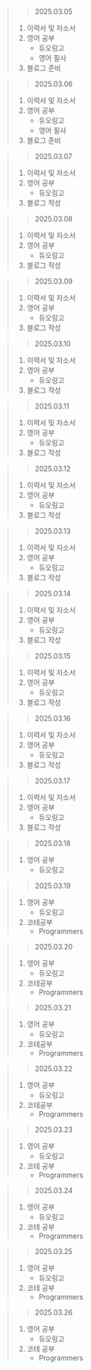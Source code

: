 > > 2025.03.05
> 1. 이력서 및 자소서
> 2. 영어 공부
>    - 듀오링고
>    - 영어 필사
> 3. 블로그 준비

> > 2025.03.06
> 1. 이력서 및 자소서
> 2. 영어 공부
>    - 듀오링고
>    - 영어 필사
> 3. 블로그 준비

> > 2025.03.07
> 1. 이력서 및 자소서
> 2. 영어 공부
>    - 듀오링고
> 3. 블로그 작성

> > 2025.03.08
> 1. 이력서 및 자소서
> 2. 영어 공부
>    - 듀오링고
> 3. 블로그 작성

> > 2025.03.09
> 1. 이력서 및 자소서
> 2. 영어 공부
>    - 듀오링고
> 3. 블로그 작성

> > 2025.03.10
> 1. 이력서 및 자소서
> 2. 영어 공부
>    - 듀오링고
> 3. 블로그 작성

> > 2025.03.11
> 1. 이력서 및 자소서
> 2. 영어 공부
>    - 듀오링고
> 3. 블로그 작성

> > 2025.03.12
> 1. 이력서 및 자소서
> 2. 영어 공부
>    - 듀오링고
> 3. 블로그 작성

> > 2025.03.13
> 1. 이력서 및 자소서
> 2. 영어 공부
>    - 듀오링고
> 3. 블로그 작성

> > 2025.03.14
> 1. 이력서 및 자소서
> 2. 영어 공부
>    - 듀오링고
> 3. 블로그 작성

> > 2025.03.15
> 1. 이력서 및 자소서
> 2. 영어 공부
>    - 듀오링고
> 3. 블로그 작성

> > 2025.03.16
> 1. 이력서 및 자소서
> 2. 영어 공부
>    - 듀오링고
> 3. 블로그 작성

> > 2025.03.17
> 1. 이력서 및 자소서
> 2. 영어 공부
>    - 듀오링고
> 3. 블로그 작성

> > 2025.03.18
> 1. 영어 공부
>    - 듀오링고

> > 2025.03.19
> 1. 영어 공부
>    - 듀오링고
> 2. 코테공부
>    - Programmers

> > 2025.03.20
> 1. 영어 공부
>    - 듀오링고
> 2. 코테공부
>    - Programmers

> > 2025.03.21
> 1. 영어 공부
>    - 듀오링고
> 2. 코테공부
>    - Programmers

> > 2025.03.22
> 1. 영어 공부
>    - 듀오링고
> 2. 코테공부
>    - Programmers

> > 2025.03.23
> 1. 영어 공부
>    - 듀오링고
> 2. 코테 공부
>    - Programmers

> > 2025.03.24
> 1. 영어 공부
>    - 듀오링고
> 2. 코테 공부
>    - Programmers

> > 2025.03.25
> 1. 영어 공부
>    - 듀오링고
> 2. 코테 공부
>    - Programmers

> > 2025.03.26
> 1. 영어 공부
>    - 듀오링고
> 2. 코테 공부
>    - Programmers
